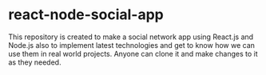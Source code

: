# react-node-social-app
This repository is created to make a social network app using React.js and Node.js also to implement latest technologies and get to know how we can use them in real world projects. Anyone can clone it and make changes to it as they needed. 
